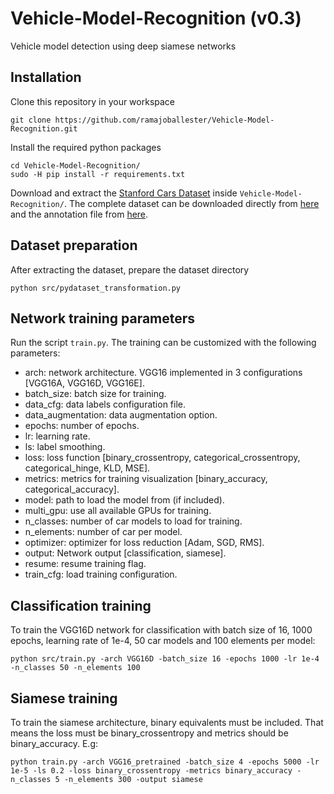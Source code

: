 # Vehicle-Model-Recognition (v0.3)
Vehicle model detection using deep siamese networks

## Installation

Clone this repository in your workspace

```
git clone https://github.com/ramajoballester/Vehicle-Model-Recognition.git
```

Install the required python packages

```
cd Vehicle-Model-Recognition/
sudo -H pip install -r requirements.txt
```

Download and extract the [Stanford Cars Dataset](https://ai.stanford.edu/~jkrause/cars/car_dataset.html) inside ```Vehicle-Model-Recognition/```. The complete dataset can be downloaded directly from [here](http://ai.stanford.edu/~jkrause/car196/car_ims.tgz) and the annotation file from [here](http://ai.stanford.edu/~jkrause/car196/cars_annos.mat).

## Dataset preparation 

After extracting the dataset, prepare the dataset directory

```
python src/pydataset_transformation.py
```

## Network training parameters

Run the script ```train.py```. The training can be customized with the following parameters:

- arch: network architecture. VGG16 implemented in 3 configurations [VGG16A, VGG16D, VGG16E].
- batch_size: batch size for training.
- data_cfg: data labels configuration file.
- data_augmentation: data augmentation option.
- epochs: number of epochs.
- lr: learning rate.
- ls: label smoothing.
- loss: loss function [binary_crossentropy, categorical_crossentropy, categorical_hinge, KLD, MSE].
- metrics: metrics for training visualization [binary_accuracy, categorical_accuracy].
- model: path to load the model from (if included).
- multi_gpu: use all available GPUs for training.
- n_classes: number of car models to load for training.
- n_elements: number of car per model.
- optimizer: optimizer for loss reduction [Adam, SGD, RMS].
- output: Network output [classification, siamese].
- resume: resume training flag.
- train_cfg: load training configuration.


## Classification training

To train the VGG16D network for classification with batch size of 16, 1000 epochs, learning rate of 1e-4, 50 car models and 100 elements per model:

```
python src/train.py -arch VGG16D -batch_size 16 -epochs 1000 -lr 1e-4 -n_classes 50 -n_elements 100
```

## Siamese training

To train the siamese architecture, binary equivalents must be included. That means the loss must be binary_crossentropy and metrics should be binary_accuracy. E.g:

```
python train.py -arch VGG16_pretrained -batch_size 4 -epochs 5000 -lr 1e-5 -ls 0.2 -loss binary_crossentropy -metrics binary_accuracy -n_classes 5 -n_elements 300 -output siamese
```
